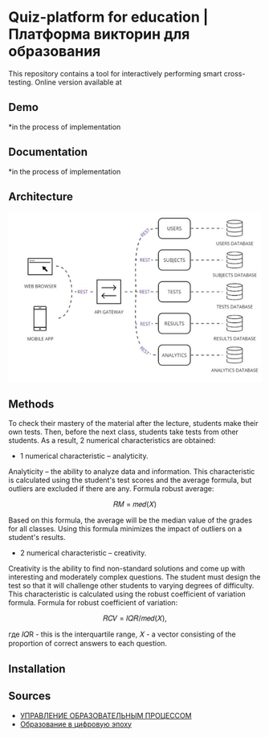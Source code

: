 # Quiz-platform for education | Платформа викторин для образования

This repository contains a tool for interactively performing smart cross-testing. Online version available at

## Demo
*in the process of implementation

## Documentation
*in the process of implementation

## Architecture

![](./docs/img/Architecture.jpg)

## Methods
To check their mastery of the material after the lecture, students make their own tests. Then, before the next class, students take tests from other students. As a result, 2 numerical characteristics are obtained:

* 1 numerical characteristic – analyticity.
  
Analyticity – the ability to analyze data and information. This characteristic is calculated using the student's test scores and the average formula, but outliers are excluded if there are any.
Formula robust average:

<p align="center">
  𝑅𝑀 = 𝑚𝑒𝑑(𝑋)

</p>

Based on this formula, the average will be the median value of the grades for all classes. Using this formula minimizes the impact of outliers on a student's results.

* 2 numerical characteristic – creativity.
  
Creativity is the ability to find non-standard solutions and come up with interesting and moderately complex questions. The student must design the test so that it will challenge other students to varying degrees of difficulty. This characteristic is calculated using the robust coefficient of variation formula.
Formula for robust coefficient of variation:
<p align="center">
  𝑅𝐶𝑉 = 𝐼𝑄𝑅/𝑚𝑒𝑑(𝑋), 
  
  где  𝐼𝑄R - this is the interquartile range, 𝑋 - a vector consisting of the proportion of correct answers to each question.
</p>


## Installation

## Sources

- [УПРАВЛЕНИЕ ОБРАЗОВАТЕЛЬНЫМ ПРОЦЕССОМ](https://www.sciencedirect.com/science/article/pii/S1877050923020094HTTPS//science-education.ru/ru/article/view?id=13932)
- [Образование в цифровую эпоху](https://arxiv.org/abs/2312.04330](https://magellan.pro/2019/03/04/obrazovanie-v-cifrovuju-jepohu/)https://magellan.pro/2019/03/04/obrazovanie-v-cifrovuju-jepohu/)

